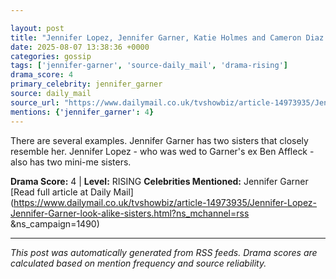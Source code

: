 ```yaml
---

layout: post
title: "Jennifer Lopez, Jennifer Garner, Katie Holmes and Cameron Diaz all have look-alike sisters... see the comparisons""
date: 2025-08-07 13:38:36 +0000
categories: gossip
tags: ['jennifer-garner', 'source-daily_mail', 'drama-rising']
drama_score: 4
primary_celebrity: jennifer_garner
source: daily_mail
source_url: "https://www.dailymail.co.uk/tvshowbiz/article-14973935/Jennifer-Lopez-Jennifer-Garner-look-alike-sisters.html?ns_mchannel=rss&1490&campaign=1490""
mentions: {'jennifer_garner': 4}
---
```


There are several examples. Jennifer Garner has two sisters that closely resemble her. Jennifer Lopez - who was wed to Garner's ex Ben Affleck - also has two mini-me sisters.

**Drama Score:** 4 | **Level:** RISING **Celebrities Mentioned:** Jennifer Garner [Read full article at Daily Mail](https://www.dailymail.co.uk/tvshowbiz/article-14973935/Jennifer-Lopez-Jennifer-Garner-look-alike-sisters.html?ns_mchannel=rss &ns_campaign=1490)

---

*This post was automatically generated from RSS feeds. Drama scores are calculated based on mention frequency and source reliability.*